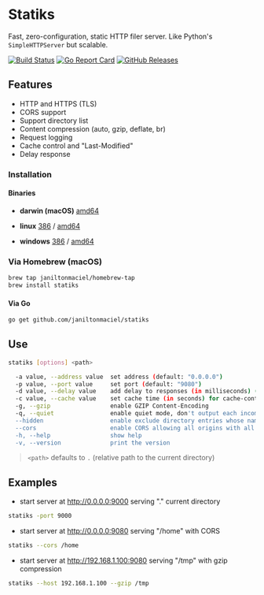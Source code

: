 # Statiks
Fast, zero-configuration, static HTTP filer server.
Like Python's `SimpleHTTPServer` but scalable.

[![Build Status](https://travis-ci.org/janiltonmaciel/statiks.svg?branch=master)](https://travis-ci.org/janiltonmaciel/statiks)
[![Go Report Card](https://goreportcard.com/badge/github.com/janiltonmaciel/statiks)](https://goreportcard.com/report/github.com/janiltonmaciel/statiks)
[![GitHub Releases](https://img.shields.io/github/release/janiltonmaciel/statiks.svg)](https://github.com/janiltonmaciel/statiks/releases)

## Features

* HTTP and HTTPS (TLS)
* CORS support
* Support directory list
* Content compression (auto, gzip, deflate, br)
* Request logging
* Cache control and "Last-Modified"
* Delay response

### Installation

#### Binaries

  * **darwin (macOS)** [amd64](https://github.com/janiltonmaciel/statiks/releases/download/0.7/statiks0.7_macOS_amd64.tar.gz)

*  **linux** [386](https://github.com/janiltonmaciel/statiks/releases/download/0.7/statiks0.7_linux_386.tar.gz) / [amd64](https://github.com/janiltonmaciel/statiks/releases/download/0.7/statiks0.7_linux_amd64.tar.gz)

  * **windows** [386](https://github.com/janiltonmaciel/statiks/releases/download/0.7/statiks0.7_windows_386.zip) / [amd64](https://github.com/janiltonmaciel/statiks/releases/download/0.7/statiks0.7_windows_amd64.zip)

### Via Homebrew (macOS)

```bash
brew tap janiltonmaciel/homebrew-tap
brew install statiks
```

#### Via Go

```bash
go get github.com/janiltonmaciel/statiks
```

## Use
```bash
statiks [options] <path>

  -a value, --address value  set address (default: "0.0.0.0")
  -p value, --port value     set port (default: "9080")
  -d value, --delay value    add delay to responses (in milliseconds) (default: 0)
  -c value, --cache value    set cache time (in seconds) for cache-control max-age header (default: 0)
  -g, --gzip                 enable GZIP Content-Encoding
  -q, --quiet                enable quiet mode, don't output each incoming request
  --hidden                   enable exclude directory entries whose names begin with a dot (.)
  --cors                     enable CORS allowing all origins with all standard methods with any header and credentials.
  -h, --help                 show help
  -v, --version              print the version
```

> `<path>` defaults to `.` (relative path to the current directory)

## Examples
  - start server at http://0.0.0.0:9000 serving "." current directory
  ```bash
statiks -port 9000
  ```

  - start server at http://0.0.0.0:9080 serving "/home" with CORS
  ```bash
statiks --cors /home
  ```

  - start server at http://192.168.1.100:9080 serving "/tmp" with gzip compression
  ```bash
statiks --host 192.168.1.100 --gzip /tmp
  ```


  <!-- > Install [`mkcert`](https://github.com/FiloSottile/mkcert#installation) and run `mkcert -install`
  - start server at https://0.0.0.0:9080 serving "." with HTTPS

  ```bash
    $ statiks --ssl
  ``` -->

